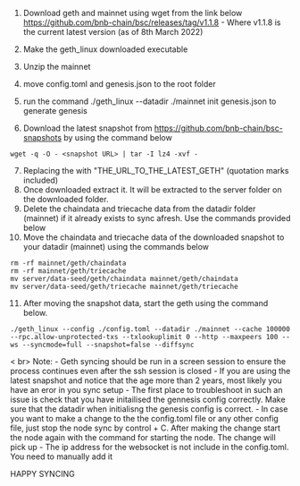 
1. Download geth and mainnet using wget from the link below
	https://github.com/bnb-chain/bsc/releases/tag/v1.1.8 - Where v1.1.8 is the current latest version (as of 8th March 2022)

2. Make the geth_linux downloaded executable
3. Unzip the mainnet
4. move config.toml and genesis.json to the root folder
5. run the command ./geth_linux --datadir ./mainnet init genesis.json to generate genesis
6. Download the latest snapshot from https://github.com/bnb-chain/bsc-snapshots by using the command below
```
wget -q -O - <snapshot URL> | tar -I lz4 -xvf -
```

7. Replacing the <snapshot URL> with "THE_URL_TO_THE_LATEST_GETH"   (quotation marks included)
8. Once downloaded extract it. It will be extracted to the server folder on the downloaded folder. 
9. Delete the chaindata and triecache data from the datadir folder (mainnet) if it already exists to sync afresh. Use the commands provided below
10. Move the chaindata and triecache data of the downloaded snapshot to your datadir (mainnet) using  the commands below

```
rm -rf mainnet/geth/chaindata
rm -rf mainnet/geth/triecache
mv server/data-seed/geth/chaindata mainnet/geth/chaindata
mv server/data-seed/geth/triecache mainnet/geth/triecache
```

11. After moving the snapshot data, start the geth using the command below.

```
./geth_linux --config ./config.toml --datadir ./mainnet --cache 100000 --rpc.allow-unprotected-txs --txlookuplimit 0 --http --maxpeers 100 --ws --syncmode=full --snapshot=false --diffsync
```

< br>
Note:
	- Geth syncing should be run in a screen session to ensure the process continues even after the ssh session is closed 
	- If you are using the latest snapshot and notice that the age more than 2 years, most likely you have an eror in you sync setup
		- The first place to troubleshoot in such an issue is check that you have initailised the gennesis config correctly. Make sure that the datadir when initialisng the genesis config is correct.
	- In case you want to make a change to the the config.toml file or any other config file, just stop the node sync by control + C. After making the change start the node again with the command for starting the node. The change will pick up
	- The ip address for the websocket is not include in the config.toml. You need to manually add it



HAPPY SYNCING
